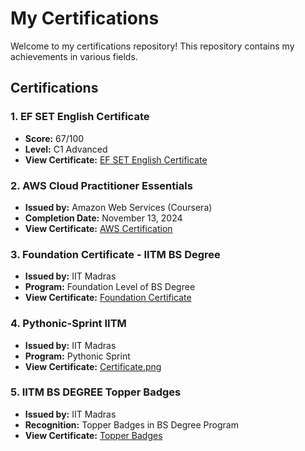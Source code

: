# My Certifications

Welcome to my certifications repository! This repository contains my achievements in various fields.

## Certifications

### 1. EF SET English Certificate
- **Score:** 67/100
- **Level:** C1 Advanced
- **View Certificate:** [EF SET English Certificate](./EFSET-English/EFSET-English-Certification.png)

### 2. AWS Cloud Practitioner Essentials
- **Issued by:** Amazon Web Services (Coursera)
- **Completion Date:** November 13, 2024
- **View Certificate:** [AWS Certification](./AWS-Cloud-Practitioner/AWS-Certification.png)

### 3. Foundation Certificate - IITM BS Degree
- **Issued by:** IIT Madras
- **Program:** Foundation Level of BS Degree
- **View Certificate:** [Foundation Certificate](./Foundation-Certificate-IITM/Foundation-Certificate-IITM.png)

### 4. Pythonic-Sprint IITM
- **Issued by:** IIT Madras
- **Program:** Pythonic Sprint
- **View Certificate:** [Certificate.png](./Pythonic-Sprint-IITM/Certificate.png)


### 5. IITM BS DEGREE Topper Badges
- **Issued by:** IIT Madras
- **Recognition:** Topper Badges in BS Degree Program
- **View Certificate:** [Topper Badges](./IITM-BS-Degree-Topper-Badges/Topper-Badges.png)
